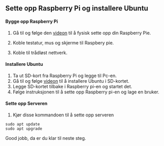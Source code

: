 ## Sette opp Raspberry Pi og installere Ubuntu

#### Bygge opp Raspberry Pi

1. Gå til og følge den [videon](https://www.youtube.com/watch?v=S9CYlpbSz-c) til å fysisk sette opp din Raspberry Pie.

2. Koble testatur, mus og skjerme til Raspbery pie.

3. Koble til trådløst nettverk.


#### Installere Ubuntu

1. Ta ut SD-kort fra Raspberry Pi og legge til Pc-en.
2. Gå til og følge [videon](https://www.youtube.com/watch?v=jY98oY9orDo) til å installere Ubuntu i SD-kortet.
3. Legge SD-kortet tilbake i Raspberry pi-en og startet det.
4. Følge instruksjonen til å sette opp Raspberry pi-en og lage en bruker.

#### Sette opp Serveren

1. Kjør disse kommandoen til å sette opp serveren

``` CONSOLE
sudo apt update
sudo apt upgrade
```

Good jobb, da er du klar til neste steg.
